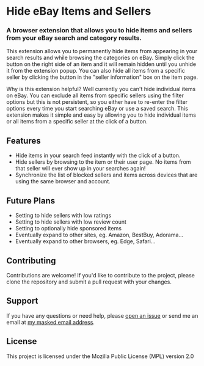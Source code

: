 # Hide eBay Items and Sellers

### A browser extension that allows you to hide items and sellers from your eBay search and category results.

This extension allows you to permanently hide items from appearing in your search results and while browsing the categories on eBay. Simply click the button on the right side of an item and it will remain hidden until you unhide it from the extension popup. You can also hide all items from a specific seller by clicking the button in the "seller information" box on the item page.

Why is this extension helpful? Well currently you can't hide individual items on eBay. You can exclude all items from specific sellers using the filter options but this is not persistent, so you either have to re-enter the filter options every time you start searching eBay or use a saved search. This extension makes it simple and easy by allowing you to hide individual items or all items from a specific seller at the click of a button.

## Features

- Hide items in your search feed instantly with the click of a button.
- Hide sellers by browsing to the item or their user page. No items from that seller will ever show up in your searches again!
- Synchronize the list of blocked sellers and items across devices that are using the same browser and account.

## Future Plans

- Setting to hide sellers with low ratings
- Setting to hide sellers with low review count
- Setting to optionally hide sponsored items
- Eventually expand to other sites, eg. Amazon, BestBuy, Adorama...
- Eventually expand to other browsers, eg. Edge, Safari...

## Contributing
Contributions are welcome! If you'd like to contribute to the project, please clone the repository and submit a pull request with your changes.

## Support
If you have any questions or need help, please [open an issue](https://github.com/ebay-hide-items-and-sellers/ebay-hide-items-and-sellers/issues) or send me an email at [my masked email address](mailto:n7bvdoj73@mozmail.com).

## License
This project is licensed under the Mozilla Public License (MPL) version 2.0